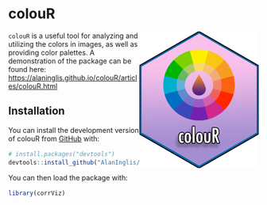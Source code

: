 
<!-- README.md is generated from README.Rmd. Please edit that file -->

# colouR

<!-- badges: start -->

<img src="https://raw.githubusercontent.com/AlanInglis/colouR/master/images/colour.png" width="240" height="276" align="right" />
<!-- badges: end -->

`colouR` is a useful tool for analyzing and utilizing the colors in
images, as well as providing color palettes. A demonstration of the
package can be found here:
<https://alaninglis.github.io/colouR/articles/colouR.html>

## Installation

You can install the development version of colouR from
[GitHub](https://github.com/) with:

``` r
# install.packages("devtools")
devtools::install_github("AlanInglis/colouR")
```

You can then load the package with:

``` r
library(corrViz)
```
